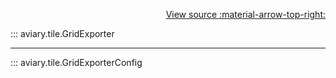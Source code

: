 <div style="text-align: right;" markdown>

[View source :material-arrow-top-right:][GitHub]

  [GitHub]: https://github.com/geospaitial-lab/aviary/blob/main/aviary/tile/tiles_exporter.py

</div>

::: aviary.tile.GridExporter

---

::: aviary.tile.GridExporterConfig
